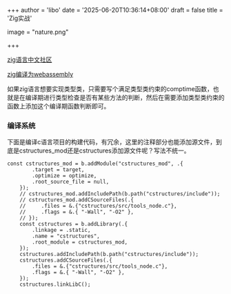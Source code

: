 +++
author = 'libo'
date = '2025-06-20T10:36:14+08:00'
draft = false
title = 'Zig实战'

image = "nature.png"

+++



[zig语言中文社区](https://ziglang.cc/)

[zig编译为webassembly](https://luojia.me/9940/)





如果zig语言想要实现类型类，只需要写个满足类型类约束的comptime函数，也就是在编译期进行类型检查是否有某些方法的判断，然后在需要添加类型类约束的函数上添加这个编译期函数判断即可。



### 编译系统

下面是编译c语言项目的构建代码，有冗余，这里的注释部分也能添加源文件，到底是cstructures_mod还是cstructures添加源文件呢？写法不统一。

```zig
const cstructures_mod = b.addModule("cstructures_mod", .{
        .target = target,
        .optimize = optimize,
        .root_source_file = null,
    });
    // cstructures_mod.addIncludePath(b.path("cstructures/include"));
    // cstructures_mod.addCSourceFiles(.{
    //     .files = &.{"cstructures/src/tools_node.c"},
    //     .flags = &.{ "-Wall", "-O2" },
    // });
    const cstructures = b.addLibrary(.{
        .linkage = .static,
        .name = "cstructures",
        .root_module = cstructures_mod,
    });
    cstructures.addIncludePath(b.path("cstructures/include"));
    cstructures.addCSourceFiles(.{
        .files = &.{"cstructures/src/tools_node.c"},
        .flags = &.{ "-Wall", "-O2" },
    });
    cstructures.linkLibC();
```

